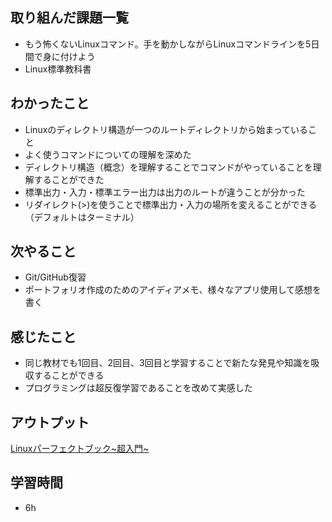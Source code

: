 ## 取り組んだ課題一覧

- もう怖くないLinuxコマンド。手を動かしながらLinuxコマンドラインを5日間で身に付けよう
- Linux標準教科書

## わかったこと

- Linuxのディレクトリ構造が一つのルートディレクトリから始まっていること
- よく使うコマンドについての理解を深めた
- ディレクトリ構造（概念）を理解することでコマンドがやっていることを理解することができた
- 標準出力・入力・標準エラー出力は出力のルートが違うことが分かった
- リダイレクト(>)を使うことで標準出力・入力の場所を変えることができる（デフォルトはターミナル）

## 次やること

- Git/GitHub復習
- ポートフォリオ作成のためのアイディアメモ、様々なアプリ使用して感想を書く

## 感じたこと

- 同じ教材でも1回目、2回目、3回目と学習することで新たな発見や知識を吸収することができる
- プログラミングは超反復学習であることを改めて実感した

## アウトプット

[Linuxパーフェクトブック\~超入門\~](https://qiita.com/Keita-0025/items/e133952f5dc6d1e09b47)

## 学習時間

- 6h